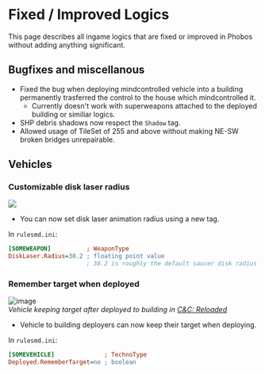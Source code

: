 # Fixed / Improved Logics

This page describes all ingame logics that are fixed or improved in Phobos without adding anything significant.

## Bugfixes and miscellanous

- Fixed the bug when deploying mindcontrolled vehicle into a building permanently trasferred the control to the house which mindcontrolled it.
  - Currently doesn't work with superweapons attached to the deployed building or similiar logics.
- SHP debris shadows now respect the `Shadow` tag.
- Allowed usage of TileSet of 255 and above without making NE-SW broken bridges unrepairable.

## Vehicles

### Customizable disk laser radius

![](https://media.discordapp.net/attachments/773636942775582720/803077894988759050/disklaser_radius_values.gif)

- You can now set disk laser animation radius using a new tag.

In `rulesmd.ini`:
```ini
[SOMEWEAPON]          ; WeaponType
DiskLaser.Radius=38.2 ; floating point value
                      ; 38.2 is roughly the default saucer disk radius
```

### Remember target when deployed

![image](https://cdn.discordapp.com/attachments/773636942775582720/803068359721091082/remember_target_after_deploying.gif)  
*Vehicle keeping target after deployed to building in [C&C: Reloaded](https://www.moddb.com/mods/cncreloaded/)*

- Vehicle to building deployers can now keep their target when deploying.

In `rulesmd.ini`:
```ini
[SOMEVEHICLE]              ; TechnoType
Deployed.RememberTarget=no ; boolean
```